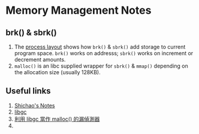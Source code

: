 # Memory Management Notes
## brk() & sbrk()

1. The [process layout](https://notes.shichao.io/tlpi/ch7/) shows how `brk()` & `sbrk()` add storage to current program space. `brk()` works on addresss; `sbrk()` works on increment or decrement amounts.
2. `malloc()` is an libc supplied wrapper for `sbrk()` & `mmap()` depending on the allocation size (usually 128KB).

## Useful links

1. [Shichao's Notes](https://notes.shichao.io/tlpi/ch7/)
2. [libgc](http://www.hboehm.info/gc/)
3. [利用 libgc 當作 malloc() 的漏偵測器](http://blog.csdn.net/freedom2028/article/details/4383838)
4. 
